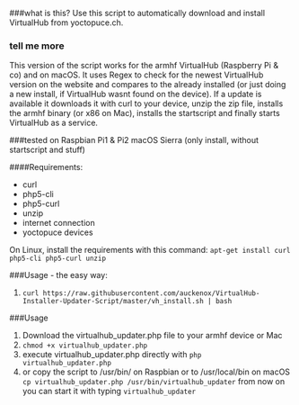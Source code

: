 ###what is this?
Use this script to automatically download and install VirtualHub from yoctopuce.ch.

### tell me more
This version of the script works for the armhf VirtualHub (Raspberry Pi & co) and on macOS.
It uses Regex to check for the newest VirtualHub version on the website and compares to the already installed (or just doing a new install, if VirtualHub wasnt found on the device).
If a update is available it downloads it with curl to your device, unzip the zip file, installs the armhf binary (or x86 on Mac), installs the startscript and finally starts VirtualHub as a service.

###tested on
Raspbian Pi1 & Pi2
macOS Sierra (only install, without startscript and stuff)

####Requirements:
* curl
* php5-cli
* php5-curl
* unzip
* internet connection
* yoctopuce devices

On Linux, install the requirements with this command:
`apt-get install curl php5-cli php5-curl unzip`

###Usage - the easy way:
1. `curl https://raw.githubusercontent.com/auckenox/VirtualHub-Installer-Updater-Script/master/vh_install.sh | bash`

###Usage
1. Download the virtualhub_updater.php file to your armhf device or Mac
2. `chmod +x virtualhub_updater.php`
3. execute virtualhub_updater.php directly with `php virtualhub_updater.php` 
4. or copy the script to /usr/bin/ on Raspbian or to /usr/local/bin on macOS `cp virtualhub_updater.php /usr/bin/virtualhub_updater` from now on you can start it with typing `virtualhub_updater`
